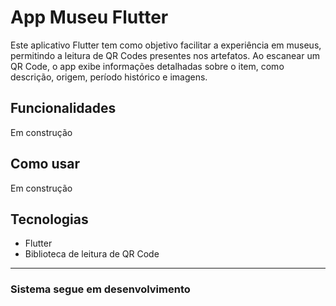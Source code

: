 # App Museu Flutter

Este aplicativo Flutter tem como objetivo facilitar a experiência em museus, permitindo a leitura de QR Codes presentes nos artefatos. Ao escanear um QR Code, o app exibe informações detalhadas sobre o item, como descrição, origem, período histórico e imagens.

## Funcionalidades

Em construção
## Como usar

Em construção

## Tecnologias

- Flutter
- Biblioteca de leitura de QR Code

---

### Sistema segue em desenvolvimento